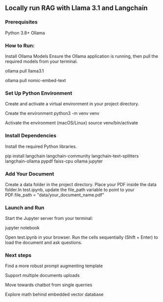 ## Locally run RAG with Llama 3.1 and Langchain

### Prerequisites
Python 3.8+
Ollama

### How to Run:

Install Ollama Models
Ensure the Ollama application is running, then pull the required models from your terminal.

ollama pull llama3.1

ollama pull nomic-embed-text

### Set Up Python Environment

Create and activate a virtual environment in your project directory.

Create the environment
python3 -m venv venv

Activate the environment (macOS/Linux)
source venv/bin/activate

### Install Dependencies
Install the required Python libraries.

pip install langchain langchain-community langchain-text-splitters langchain-ollama pypdf faiss-cpu ollama jupyter
### Add Your Document

Create a data folder in the project directory.
Place your PDF inside the data folder.In test.ipynb, update the file_path variable to point to your PDF.file_path = "data/your_document_name.pdf"

### Launch and Run
Start the Jupyter server from your terminal:

jupyter notebook

Open test.ipynb in your browser.
Run the cells sequentially (Shift + Enter) to load the document and ask questions.

### Next steps
Find a more robust prompt augmenting template

Support multiple documents uploads

Move towards chatbot from single querries

Explore math behind embedded vector database
